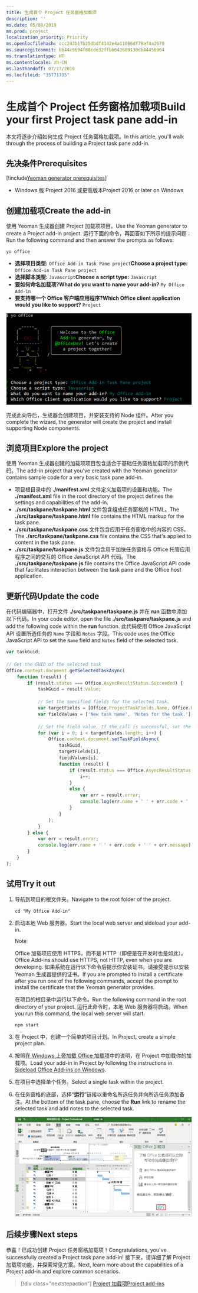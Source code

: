 ```yaml
---
title: 生成首个 Project 任务窗格加载项
description: ''
ms.date: 05/08/2019
ms.prod: project
localization_priority: Priority
ms.openlocfilehash: ccc243b17b25dbdf4142e4a11086df78ef4a2670
ms.sourcegitcommit: bb44c9694f88cde32ffbb642689130db44456964
ms.translationtype: HT
ms.contentlocale: zh-CN
ms.lasthandoff: 07/17/2019
ms.locfileid: "35771735"
---
```

# <a name="build-your-first-project-task-pane-add-in"></a><span data-ttu-id="33917-102">生成首个 Project 任务窗格加载项</span><span class="sxs-lookup"><span data-stu-id="33917-102">Build your first Project task pane add-in</span></span>

<span data-ttu-id="33917-103">本文将逐步介绍如何生成 Project 任务窗格加载项。</span><span class="sxs-lookup"><span data-stu-id="33917-103">In this article, you'll walk through the process of building a Project task pane add-in.</span></span>

## <a name="prerequisites"></a><span data-ttu-id="33917-104">先决条件</span><span class="sxs-lookup"><span data-stu-id="33917-104">Prerequisites</span></span>

[!include[Yeoman generator prerequisites](../includes/quickstart-yo-prerequisites.md)]

- <span data-ttu-id="33917-105">Windows 版 Project 2016 或更高版本</span><span class="sxs-lookup"><span data-stu-id="33917-105">Project 2016 or later on Windows</span></span>

## <a name="create-the-add-in"></a><span data-ttu-id="33917-106">创建加载项</span><span class="sxs-lookup"><span data-stu-id="33917-106">Create the add-in</span></span>

<span data-ttu-id="33917-107">使用 Yeoman 生成器创建 Project 加载项项目。</span><span class="sxs-lookup"><span data-stu-id="33917-107">Use the Yeoman generator to create a Project add-in project.</span></span> <span data-ttu-id="33917-108">运行下面的命令，再回答如下所示的提示问题：</span><span class="sxs-lookup"><span data-stu-id="33917-108">Run the following command and then answer the prompts as follows:</span></span>

```command&nbsp;line
yo office
```

- <span data-ttu-id="33917-109">**选择项目类型:** `Office Add-in Task Pane project`</span><span class="sxs-lookup"><span data-stu-id="33917-109">**Choose a project type:** `Office Add-in Task Pane project`</span></span>
- <span data-ttu-id="33917-110">**选择脚本类型:** `Javascript`</span><span class="sxs-lookup"><span data-stu-id="33917-110">**Choose a script type:** `Javascript`</span></span>
- <span data-ttu-id="33917-111">**要如何命名加载项?**</span><span class="sxs-lookup"><span data-stu-id="33917-111">**What do you want to name your add-in?**</span></span> `My Office Add-in`
- <span data-ttu-id="33917-112">**要支持哪一个 Office 客户端应用程序?**</span><span class="sxs-lookup"><span data-stu-id="33917-112">**Which Office client application would you like to support?**</span></span> `Project`

![有关 Yeoman 生成器提示和回答的屏幕截图](../images/yo-office-project.png)

<span data-ttu-id="33917-114">完成此向导后，生成器会创建项目，并安装支持的 Node 组件。</span><span class="sxs-lookup"><span data-stu-id="33917-114">After you complete the wizard, the generator will create the project and install supporting Node components.</span></span>

## <a name="explore-the-project"></a><span data-ttu-id="33917-115">浏览项目</span><span class="sxs-lookup"><span data-stu-id="33917-115">Explore the project</span></span>

<span data-ttu-id="33917-116">使用 Yeoman 生成器创建的加载项项目包含适合于基础任务窗格加载项的示例代码。</span><span class="sxs-lookup"><span data-stu-id="33917-116">The add-in project that you've created with the Yeoman generator contains sample code for a very basic task pane add-in.</span></span> 

- <span data-ttu-id="33917-117">项目根目录中的 **./manifest.xml** 文件定义加载项的设置和功能。</span><span class="sxs-lookup"><span data-stu-id="33917-117">The **./manifest.xml** file in the root directory of the project defines the settings and capabilities of the add-in.</span></span>
- <span data-ttu-id="33917-118">**./src/taskpane/taskpane.html** 文件包含组成任务窗格的 HTML。</span><span class="sxs-lookup"><span data-stu-id="33917-118">The **./src/taskpane/taskpane.html** file contains the HTML markup for the task pane.</span></span>
- <span data-ttu-id="33917-119">**./src/taskpane/taskpane.css** 文件包含应用于任务窗格中的内容的 CSS。</span><span class="sxs-lookup"><span data-stu-id="33917-119">The **./src/taskpane/taskpane.css** file contains the CSS that's applied to content in the task pane.</span></span>
- <span data-ttu-id="33917-120">**./src/taskpane/taskpane.js** 文件包含用于加快任务窗格与 Office 托管应用程序之间的交互的 Office JavaScript API 代码。</span><span class="sxs-lookup"><span data-stu-id="33917-120">The **./src/taskpane/taskpane.js** file contains the Office JavaScript API code that facilitates interaction between the task pane and the Office host application.</span></span>

## <a name="update-the-code"></a><span data-ttu-id="33917-121">更新代码</span><span class="sxs-lookup"><span data-stu-id="33917-121">Update the code</span></span>

<span data-ttu-id="33917-122">在代码编辑器中，打开文件 **./src/taskpane/taskpane.js** 并在 **run** 函数中添加以下代码。</span><span class="sxs-lookup"><span data-stu-id="33917-122">In your code editor, open the file **./src/taskpane/taskpane.js** and add the following code within the **run** function.</span></span> <span data-ttu-id="33917-123">此代码使用 Office JavaScript API 设置所选任务的 `Name` 字段和 `Notes` 字段。</span><span class="sxs-lookup"><span data-stu-id="33917-123">This code uses the Office JavaScript API to set the `Name` field and `Notes` field of the selected task.</span></span>

```js
var taskGuid;

// Get the GUID of the selected task
Office.context.document.getSelectedTaskAsync(
    function (result) {
        if (result.status === Office.AsyncResultStatus.Succeeded) {
            taskGuid = result.value;

            // Set the specified fields for the selected task.
            var targetFields = [Office.ProjectTaskFields.Name, Office.ProjectTaskFields.Notes];
            var fieldValues = ['New task name', 'Notes for the task.'];

            // Set the field value. If the call is successful, set the next field.
            for (var i = 0; i < targetFields.length; i++) {
                Office.context.document.setTaskFieldAsync(
                    taskGuid,
                    targetFields[i],
                    fieldValues[i],
                    function (result) {
                        if (result.status === Office.AsyncResultStatus.Succeeded) {
                            i++;
                        }
                        else {
                            var err = result.error;
                            console.log(err.name + ' ' + err.code + ' ' + err.message);
                        }
                    }
                );
            }
        } else {
            var err = result.error;
            console.log(err.name + ' ' + err.code + ' ' + err.message);
        }
    }
);
```

## <a name="try-it-out"></a><span data-ttu-id="33917-124">试用</span><span class="sxs-lookup"><span data-stu-id="33917-124">Try it out</span></span>

1. <span data-ttu-id="33917-125">导航到项目的根文件夹。</span><span class="sxs-lookup"><span data-stu-id="33917-125">Navigate to the root folder of the project.</span></span>

    ```command&nbsp;line
    cd "My Office Add-in"
    ```

2. <span data-ttu-id="33917-126">启动本地 Web 服务器。</span><span class="sxs-lookup"><span data-stu-id="33917-126">Start the local web server and sideload your add-in.</span></span>

    > [!NOTE]
    > <span data-ttu-id="33917-127">Office 加载项应使用 HTTPS，而不是 HTTP（即便是在开发时也是如此）。</span><span class="sxs-lookup"><span data-stu-id="33917-127">Office Add-ins should use HTTPS, not HTTP, even when you are developing.</span></span> <span data-ttu-id="33917-128">如果系统在运行以下命令后提示你安装证书，请接受提示以安装 Yeoman 生成器提供的证书。</span><span class="sxs-lookup"><span data-stu-id="33917-128">If you are prompted to install a certificate after you run one of the following commands, accept the prompt to install the certificate that the Yeoman generator provides.</span></span>

    <span data-ttu-id="33917-129">在项目的根目录中运行以下命令。</span><span class="sxs-lookup"><span data-stu-id="33917-129">Run the following command in the root directory of your project.</span></span> <span data-ttu-id="33917-130">运行此命令时，本地 Web 服务器将启动。</span><span class="sxs-lookup"><span data-stu-id="33917-130">When you run this command, the local web server will start.</span></span>

    ```command&nbsp;line
    npm start
    ```

3. <span data-ttu-id="33917-131">在 Project 中，创建一个简单的项目计划。</span><span class="sxs-lookup"><span data-stu-id="33917-131">In Project, create a simple project plan.</span></span>

4. <span data-ttu-id="33917-132">按照[在 Windows 上旁加载 Office 加载项](../testing/create-a-network-shared-folder-catalog-for-task-pane-and-content-add-ins.md)中的说明，在 Project 中加载你的加载项。</span><span class="sxs-lookup"><span data-stu-id="33917-132">Load your add-in in Project by following the instructions in [Sideload Office Add-ins on Windows](../testing/create-a-network-shared-folder-catalog-for-task-pane-and-content-add-ins.md).</span></span>

5. <span data-ttu-id="33917-133">在项目中选择单个任务。</span><span class="sxs-lookup"><span data-stu-id="33917-133">Select a single task within the project.</span></span>

6. <span data-ttu-id="33917-134">在任务窗格的底部，选择“**运行**”链接以重命名所选任务并向所选任务添加备注。</span><span class="sxs-lookup"><span data-stu-id="33917-134">At the bottom of the task pane, choose the **Run** link to rename the selected task and add notes to the selected task.</span></span>

    ![加载了任务窗格加载项的 Project 应用程序的屏幕截图](../images/project-quickstart-addin-1.png)

## <a name="next-steps"></a><span data-ttu-id="33917-136">后续步骤</span><span class="sxs-lookup"><span data-stu-id="33917-136">Next steps</span></span>

<span data-ttu-id="33917-137">恭喜！已成功创建 Project 任务窗格加载项！</span><span class="sxs-lookup"><span data-stu-id="33917-137">Congratulations, you've successfully created a Project task pane add-in!</span></span> <span data-ttu-id="33917-138">接下来，请详细了解 Project 加载项功能，并探索常见方案。</span><span class="sxs-lookup"><span data-stu-id="33917-138">Next, learn more about the capabilities of a Project add-in and explore common scenarios.</span></span>

> [!div class="nextstepaction"]
> [<span data-ttu-id="33917-139">Project 加载项</span><span class="sxs-lookup"><span data-stu-id="33917-139">Project add-ins</span></span>](../project/project-add-ins.md)

